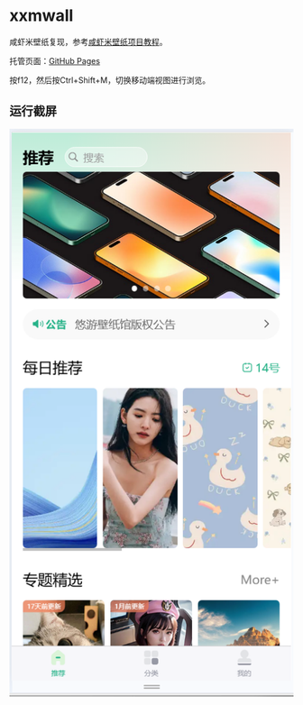 # xxmwall

咸虾米壁纸复现，参考[咸虾米壁纸项目教程](https://www.bilibili.com/video/BV1Yg4y127Fp)。

托管页面：[GitHub Pages](https://frank-star-fn.github.io/xxmwall)

按f12，然后按Ctrl+Shift+M，切换移动端视图进行浏览。

## 运行截屏

![image](./img_show/page1-1.png)
